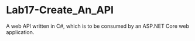 # Lab17-Create_An_API
A web API written in C#, which is to be consumed by an ASP.NET Core web application.
